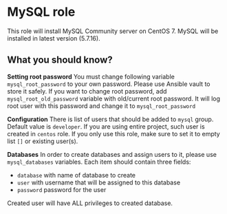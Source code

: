 MySQL role
==========

This role will install MySQL Community server on CentOS 7.
MySQL will be installed in latest version (5.7.16). 

What you should know?
---------------------

**Setting root password**
You must change following variable `mysql_root_password` to your own password. Please use Ansible vault to store it safely.
If you want to change root password, add `mysql_root_old_password` variable with old/current root password. It will log root user with this password and change it to `mysql_root_password`

**Configuration**
There is list of users that should be added to `mysql` group. Default value is `developer`. If you are using entire project, such user is created in `centos` role. If you only use this role, make sure to set it to empty list `[]` or existing user(s).

**Databases**
In order to create databases and assign users to it, please use `mysql_databases` variables. Each item should contain three fields:
- `database` with name of database to create
- `user` with username that will be assigned to this database
- `password` password for the user

Created user will have ALL privileges to created database.
